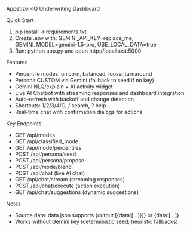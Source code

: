 Appetizer-IQ Underwriting Dashboard

Quick Start

1. pip install -r requirements.txt
2. Create .env with: GEMINI_API_KEY=replace_me, GEMINI_MODEL=gemini-1.5-pro, USE_LOCAL_DATA=true
3. Run: python app.py and open http://localhost:5000

Features

- Percentile modes: unicorn, balanced, loose, turnaround
- Persona CUSTOM via Gemini (fallback to seed if no key)
- Gemini NLQ/explain + AI activity widget
- Live AI Chatbot with streaming responses and dashboard integration
- Auto-refresh with backoff and change detection
- Shortcuts: 1/2/3/4/C, / search, ? help
- Real-time chat with confirmation dialogs for actions

Key Endpoints

- GET /api/modes
- GET /api/classified_mode
- GET /api/mode/percentiles
- POST /api/persona/seed
- POST /api/persona/propose
- POST /api/mode/blend
- POST /api/chat (live AI chat)
- GET /api/chat/stream (streaming responses)
- POST /api/chat/execute (action execution)
- GET /api/chat/suggestions (dynamic suggestions)

Notes

- Source data: data.json supports {output:[{data:[...]}]} or {data:[...]}
- Works without Gemini key (deterministic seed; heuristic fallbacks)

